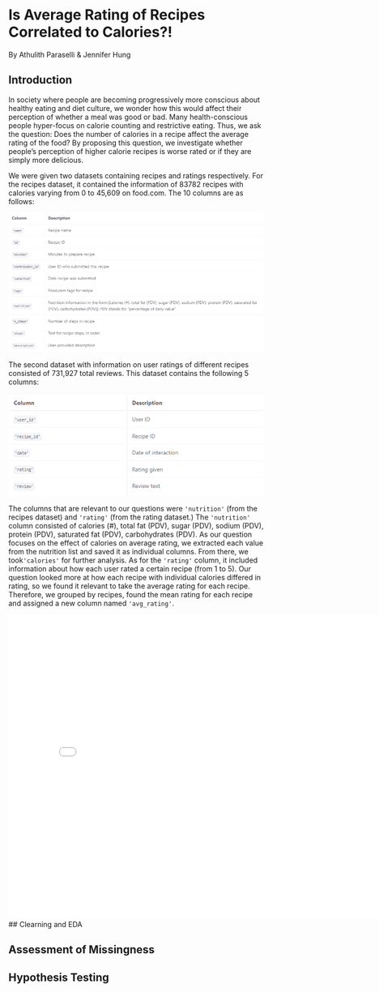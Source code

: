 # Is Average Rating of Recipes Correlated to Calories?! 
By Athulith Paraselli & Jennifer Hung
## Introduction
In society where people are becoming progressively more conscious about healthy eating and diet culture, we wonder how this would affect their perception of whether a meal was good or bad. Many health-conscious people hyper-focus on calorie counting and restrictive eating. Thus, we ask the question: Does the number of calories in a recipe affect the average rating of the food? By proposing this question, we investigate whether people’s perception of higher calorie recipes is worse rated or if they are simply more delicious.

We were given two datasets containing recipes and ratings respectively. For the recipes dataset, it contained the information of 83782 recipes with calories varying from 0 to 45,609 on food.com. The 10 columns are as follows:

![img](assets/Recipe_df.png)

The second dataset with information on user ratings of different recipes consisted of 731,927 total reviews. This dataset contains the following 5 columns:

![img](assets/review_df.png)

The columns that are relevant to our questions were `'nutrition'` (from the recipes dataset) and `'rating'` (from the rating dataset.) The `'nutrition'` column consisted of calories (#), total fat (PDV), sugar (PDV), sodium (PDV), protein (PDV), saturated fat (PDV), carbohydrates (PDV). As our question focuses on the effect of calories on average rating, we extracted each value from the nutrition list and saved it as individual columns. From there, we took ​​`'calories'` for further analysis. As for the `'rating'` column, it included information about how each user rated a certain recipe (from 1 to 5). Our question looked more at how each recipe with individual calories differed in rating, so we found it relevant to take the average rating for each recipe. Therefore, we grouped by recipes, found the mean rating for each recipe and assigned a new column named `'avg_rating'`. 

<iframe src="assets/Calories-Distribution.html" width=800 height=600 frameBorder=0></iframe>
## Clearning and EDA

## Assessment of Missingness

## Hypothesis Testing
